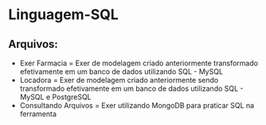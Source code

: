 # Linguagem-SQL

## Arquivos:

* Exer Farmacia = Exer de modelagem criado anteriormente transformado efetivamente em um banco de dados utilizando SQL - MySQL
* Locadora = Exer de modelagem criado anteriormente sendo transformado efetivamente em um banco de dados utilizando SQL - MySQL e PostgreSQL
* Consultando Arquivos = Exer utilizando MongoDB para praticar SQL na ferramenta
